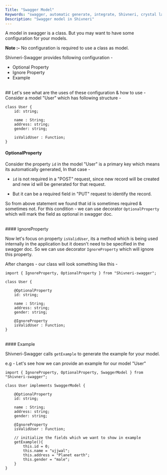 ```yaml
---
Title: "Swagger Model"
Keywords: "swagger, automatic generate, integrate, Shivneri, crystal lang"
Description: "Swagger model in Shivneri"
---
```


A model in swagger is a class. But you may want to have some configuration for your models. 

**Note :-**  No configuration is required to use a class as model.

Shivneri-Swagger provides following configuration - 

* Optional Property
* Ignore Property
* Example

<br>
## Let's see what are the uses of these configuration & how to use -    

<br>
Consider a model "User" which has following structure - 

```
class User {
    id: string;

    name : String;
    address: string;
    gender: string;

    isValidUser : Function;
}
```

#### OptionalProperty

Consider the property `id` in the model "User" is a primary key which means its automatically generated, In that case - 

* `id` is not required in a "POST" request, since new record will be created and new id will be generated for that request.

* But it can be a required field in "PUT" request to identify the record.

So from above statement we found that id is sometimes required & sometimes not. For this condition - we can use decorator `OptionalProperty` which will mark the field as optional in swagger doc.

<br>
#### IgnoreProperty

Now let's focus on property `isValidUser`, its a method which is being used internally in the application but it doesn't need to be specified in the swagger doc. So we can use decorator `IgnoreProperty` which will ignore this property.

After changes - our class will look something like this - 

```
import { IgnoreProperty, OptionalProperty } from "Shivneri-swagger";

class User {

    @OptionalProperty
    id: string;

    name : String;
    address: string;
    gender: string;

    @IgnoreProperty
    isValidUser : Function;
}
```

<br>
#### Example 

Shivneri-Swagger calls `getExample` to generate the example for your model.

e.g - Let's see how we can provide an example for our model "User" 

```
import { IgnoreProperty, OptionalProperty, SwaggerModel } from "Shivneri-swagger";

class User implements SwaggerModel {

    @OptionalProperty
    id: string;

    name : String;
    address: string;
    gender: string;

    @IgnoreProperty
    isValidUser : Function;

    // initialize the fields which we want to show in example  
    getExample(){
        this.id = 0;
        this.name = "ujjwal";
        this.address = "Planet earth";
        this.gender = "male";
    }
}

```






